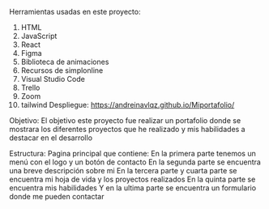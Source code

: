 

Herramientas usadas en este proyecto:
1.	HTML
2.	JavaScript
3.	React
4.	Figma
5.	Biblioteca de animaciones
6.	Recursos de simplonline
7.	Visual Studio Code
8.	Trello
9.	Zoom
10.	tailwind
Despliegue:  https://andreinavlqz.github.io/Miportafolio/


Objetivo: El objetivo este proyecto fue realizar un portafolio donde se mostrara los diferentes proyectos que he realizado y mis habilidades a destacar en el desarrollo

Estructura: Pagina principal que contiene:
En la primera parte tenemos un menú con el logo y un botón de contacto
En la segunda parte se encuentra una breve descripción sobre mi 
En la tercera parte y cuarta parte se encuentra mi hoja de vida y los proyectos realizados 
En la quinta parte se encuentra mis habilidades 
Y en la ultima parte se encuentra un formulario donde me pueden contactar 
